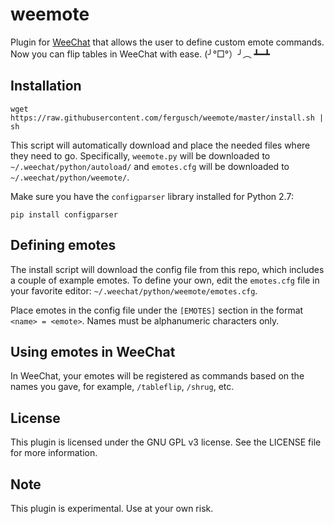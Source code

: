 # weemote

Plugin for [WeeChat](https://weechat.org) that allows the user to define custom emote commands. Now you can flip tables in WeeChat with ease. (╯°□°）╯︵ ┻━┻

## Installation
```
wget https://raw.githubusercontent.com/fergusch/weemote/master/install.sh | sh
```
This script will automatically download and place the needed files where they need to go. Specifically, `weemote.py` will be downloaded to 
`~/.weechat/python/autoload/` and `emotes.cfg` will be downloaded to `~/.weechat/python/weemote/`.

Make sure you have the `configparser` library installed for Python 2.7:
```
pip install configparser
```

## Defining emotes
The install script will download the config file from this repo, which includes a couple of example emotes. To define your own, edit the `emotes.cfg` 
file in your favorite editor: `~/.weechat/python/weemote/emotes.cfg`.

Place emotes in the config file under the `[EMOTES]` section in the format `<name> = <emote>`. Names must be alphanumeric characters only.

## Using emotes in WeeChat
In WeeChat, your emotes will be registered as commands based on the names you gave, for example, `/tableflip`, `/shrug`, etc. 

## License
This plugin is licensed under the GNU GPL v3 license. See the LICENSE file for more information.

## Note
This plugin is experimental. Use at your own risk.
